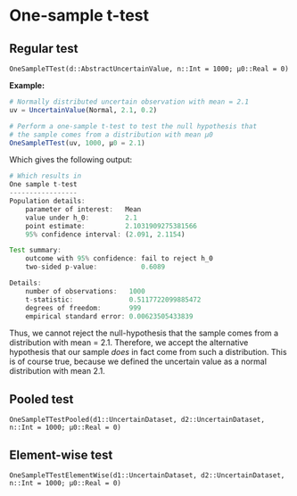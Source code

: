 # One-sample t-test

## Regular test

```@docs
OneSampleTTest(d::AbstractUncertainValue, n::Int = 1000; μ0::Real = 0)
```

**Example:**

```julia
# Normally distributed uncertain observation with mean = 2.1
uv = UncertainValue(Normal, 2.1, 0.2)

# Perform a one-sample t-test to test the null hypothesis that
# the sample comes from a distribution with mean μ0
OneSampleTTest(uv, 1000, μ0 = 2.1)
```

Which gives the following output:

```julia
# Which results in
One sample t-test
-----------------
Population details:
    parameter of interest:   Mean
    value under h_0:         2.1
    point estimate:          2.1031909275381566
    95% confidence interval: (2.091, 2.1154)

Test summary:
    outcome with 95% confidence: fail to reject h_0
    two-sided p-value:           0.6089

Details:
    number of observations:   1000
    t-statistic:              0.5117722099885472
    degrees of freedom:       999
    empirical standard error: 0.00623505433839
```

Thus, we cannot reject the null-hypothesis that the sample comes from a distribution
with mean = 2.1. Therefore, we accept the alternative hypothesis that our sample
*does* in fact come from such a distribution. This is of course true, because
we defined the uncertain value as a normal distribution with mean 2.1.


## Pooled test

```@docs
OneSampleTTestPooled(d1::UncertainDataset, d2::UncertainDataset, n::Int = 1000; μ0::Real = 0)
```

## Element-wise test

```@docs
OneSampleTTestElementWise(d1::UncertainDataset, d2::UncertainDataset, n::Int = 1000; μ0::Real = 0)
```
